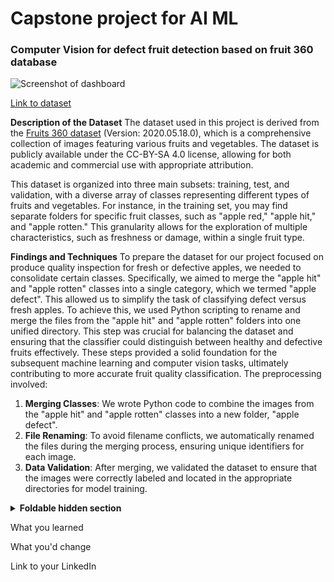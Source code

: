 # Capstone project for AI ML

### Computer Vision for defect fruit detection based on fruit 360 database

![Screenshot of dashboard](https://i.imgur.com/UujCjhB.png)

[Link to dataset](https://github.com/sallez9/SCTPAIMLcapstone.git)

**Description of the Dataset**
The dataset used in this project is derived from the [Fruits 360 dataset](https://github.com/fruits-360) (Version: 2020.05.18.0), which is a comprehensive collection of images featuring various fruits and vegetables. The dataset is publicly available under the CC-BY-SA 4.0 license, allowing for both academic and commercial use with appropriate attribution.

This dataset is organized into three main subsets: training, test, and validation, with a diverse array of classes representing different types of fruits and vegetables. For instance, in the training set, you may find separate folders for specific fruit classes, such as "apple red," "apple hit," and "apple rotten." This granularity allows for the exploration of multiple characteristics, such as freshness or damage, within a single fruit type.

**Findings and Techniques**
To prepare the dataset for our project focused on produce quality inspection for fresh or defective apples, we needed to consolidate certain classes. Specifically, we aimed to merge the "apple hit" and "apple rotten" classes into a single category, which we termed "apple defect". This allowed us to simplify the task of classifying defect versus fresh apples.
To achieve this, we used Python scripting to rename and merge the files from the "apple hit" and "apple rotten" folders into one unified directory. This step was crucial for balancing the dataset and ensuring that the classifier could distinguish between healthy and defective fruits effectively. These steps provided a solid foundation for the subsequent machine learning and computer vision tasks, ultimately contributing to more accurate fruit quality classification.
The preprocessing involved:
1. **Merging Classes**: We wrote Python code to combine the images from the "apple hit" and "apple rotten" classes into a new folder, "apple defect".
2. **File Renaming**: To avoid filename conflicts, we automatically renamed the files during the merging process, ensuring unique identifiers for each image.
3. **Data Validation**: After merging, we validated the dataset to ensure that the images were correctly labeled and located in the appropriate directories for model training.

<details>
<summary><b>Foldable hidden section</b></summary>

Any folded content here. It requires an empty line just above it!

</details>

What you learned

What you'd change

Link to your LinkedIn
